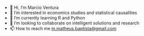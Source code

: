 - 👋 Hi, I’m Marcio Ventura
- 👀 I’m interested in economics studies and statistical causalities
- 🌱 I’m currently learning R and Python
- 💞️ I’m looking to collaborate on intelligent solutions and research 
- 📫 How to reach me m.matheus.baptista@gmail.com

<!---
economatic/economatic is a ✨ special ✨ repository because its `README.md` (this file) appears on your GitHub profile.
You can click the Preview link to take a look at your changes.
--->

